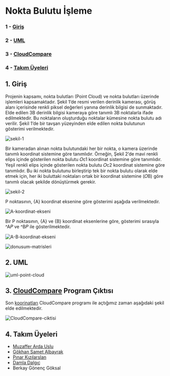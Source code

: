 # Nokta Bulutu İşleme

### 1 - [Giriş](https://github.com/ardasdasdas/point-cloud-processing#1-giri%C5%9F)
### 2 - [UML](https://github.com/ardasdasdas/point-cloud-processing#2-uml)
### 3 - [CloudCompare]()
### 4 - [Takım Üyeleri]()

## 1. Giriş
Projenin kapsamı, nokta bulutları (Point Cloud) ve nokta bulutları üzerinde işlemleri kapsamaktadır. Şekil 1’de resmi verilen derinlik kamerası, görüş alanı içerisinde renkli piksel değerleri yanına derinlik bilgisi de sunmaktadır. Elde edilen 3B derinlik bilgisi kameraya göre tanımlı 3B noktalarla ifade edilmektedir. Bu noktaların oluşturduğu noktalar kümesine nokta bulutu adı verilir. Şekil 1’de bir tavşan yüzeyinden elde edilen nokta bulutunun gösterimi verilmektedir.

![sekil-1](https://user-images.githubusercontent.com/53192718/88223363-03c70700-cc70-11ea-9e04-2f1e611a42fb.png)

Bir kameradan alınan nokta bulutundaki her bir nokta, o kamera üzerinde tanımlı koordinat sistemine göre tanımlıdır. Örneğin, Şekil 2’de mavi renkli elips içinde gösterilen nokta bulutu 𝑂c1 koordinat sistemine göre tanımlıdır. Yeşil renkli elips içinde gösterilen nokta bulutu 𝑂c2 koordinat sistemine göre tanımlıdır. Bu iki nokta bulutunu birleştirip tek bir nokta bulutu olarak elde etmek için, her iki buluttaki noktaları ortak bir koordinat sistemine (𝑂B) göre tanımlı olacak şekilde dönüştürmek gerekir.

![sekil-2](https://user-images.githubusercontent.com/53192718/88223919-ee061180-cc70-11ea-9cb1-a36a871959b1.png)

P noktasının, {A} koordinat eksenine göre gösterimi aşağıda verilmektedir.

![A-koordinat-ekseni](https://user-images.githubusercontent.com/53192718/88223750-a3849500-cc70-11ea-98ea-4b28d99a0b49.png)

Bir P noktasının, {A} ve {B} koordinat eksenlerine göre, gösterimi sırasıyla ^A𝑃  ve ^B𝑃  ile gösterilmektedir. 

![A-B-koordinat-ekseni](https://user-images.githubusercontent.com/53192718/88223847-ce6ee900-cc70-11ea-9e5d-5dbbcdaa8253.png)

![donusum-matrisleri](https://user-images.githubusercontent.com/53192718/88224132-36253400-cc71-11ea-8e5b-ad2f03bfa9c4.png)

## 2. UML

![uml-point-cloud](https://user-images.githubusercontent.com/53192718/88226271-7c2fc700-cc74-11ea-90e6-e4fc8baad7b4.png)

## 3. [CloudCompare](http://www.cloudcompare.org/) Program Çıktısı
Son [koorinatları](https://github.com/ardasdasdas/point-cloud-processing/blob/master/srcs/lastPoints.txt) CloudCompare programı ile açtığımız zaman aşağıdaki şekil elde edilmektedir.

![CloudCompare-ciktisi](https://user-images.githubusercontent.com/53192718/88227695-a1bdd000-cc76-11ea-9340-5998584e4742.png)

## 4. Takım Üyeleri
* [Muzaffer Arda Uslu](https://github.com/ardasdasdas)
* [Gökhan Samet Albayrak](https://github.com/gokhansamet)
* [Pınar Kızılarslan](https://github.com/pinarkizilarslan)
* [Damla Dalgıç](https://github.com/damladlg)
* Berkay Gönenç Göksal
